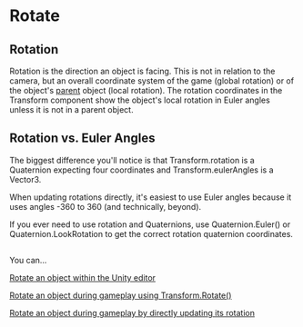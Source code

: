 # Rotate

## Rotation

Rotation is the direction an object is facing. This is not in relation to the camera, but an overall coordinate system of the game (global rotation) or of the object's [parent](../../create/create-game-objects/parenting.md) object (local rotation). The rotation coordinates in the Transform component show the object's local rotation in Euler angles unless it is not in a parent object.

## Rotation vs. Euler Angles

The biggest difference you'll notice is that Transform.rotation is a Quaternion expecting four coordinates and Transform.eulerAngles is a Vector3.

When updating rotations directly, it's easiest to use Euler angles because it uses angles -360 to 360 (and technically, beyond).

If you ever need to use rotation and Quaternions, use Quaternion.Euler() or Quaternion.LookRotation to get the correct rotation quaternion coordinates.

##

You can...

[Rotate an object within the Unity editor](rotating.md)

[Rotate an object during gameplay using Transform.Rotate()](using-rotate-function.md)

[Rotate an object during gameplay by directly updating its rotation](updating-eulerangles.md)
